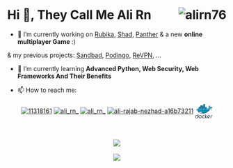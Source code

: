 <h1>Hi 👋, They Call Me Ali Rn
<img align="right" src="https://komarev.com/ghpvc/?username=alirn76&label=Profile%20views&color=0e75b6&style=flat" alt="alirn76" /></h1>
<!-- <h3 align="center">A Backend Developer From Iran :)</h3> -->


- 🔭 I’m currently working on [Rubika](https://rubika.ir), [Shad](https://shad.ir), [Panther](https://pypi.org/project/panther/) & a new **online multiplayer Game** :)

& my previous projects: [Sandbad](https://sandbad.io), [Podingo](https://podingo.com), [ReVPN](https://play.google.com/store/apps/details?id=tech.revision.revpn), ...

- 🌱 I’m currently learning **Advanced Python, Web Security, Web Frameworks And Their Benefits**

- 📫 How to reach me: 
<p align="center">
<a href="https://stackoverflow.com/users/11318161" target="blank"><img align="center" src="https://raw.githubusercontent.com/rahuldkjain/github-profile-readme-generator/master/src/images/icons/Social/stack-overflow.svg" alt="11318161" height="30" width="40" /></a>
<a href="https://telegram.me/Al1_Rn" target="blank"><img align="center" src="https://cdn.discordapp.com/attachments/551257352133672964/883288904638275664/telegram.png" alt="ali_rn_" height="30" width="30" /></a>
<a href="https://instagram.com/Ali_Rn_" target="blank"><img align="center" src="https://raw.githubusercontent.com/rahuldkjain/github-profile-readme-generator/master/src/images/icons/Social/instagram.svg" alt="ali_rn_" height="30" width="40" /></a>
<a href="https://www.linkedin.com/in/alirn76/" target="blank"><img align="center" src="https://raw.githubusercontent.com/rahuldkjain/github-profile-readme-generator/master/src/images/icons/Social/linked-in-alt.svg" alt="ali-rajab-nezhad-a16b73211" height="30" width="40" /></a>
<a href="https://hub.docker.com/u/alirn76" target="blank"><img align="center" src="https://raw.githubusercontent.com/devicons/devicon/master/icons/docker/docker-original-wordmark.svg" alt="ali_rn_" height="40" width="40" /></a>
</p>
<br/>

<p align="center"><img src="https://github-readme-stats.vercel.app/api?username=alirn76&show_icons=true&theme=omni"/></p>
<p align="center"><img src="https://github-readme-stats.vercel.app/api/top-langs/?username=alirn76&theme=omni"/></p>
